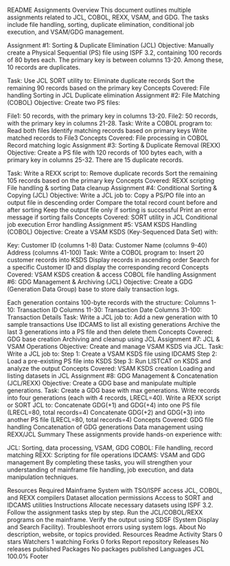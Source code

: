 README
Assignments Overview
This document outlines multiple assignments related to JCL, COBOL, REXX, VSAM, and GDG. The tasks include file handling, sorting, duplicate elimination, conditional job execution, and VSAM/GDG management.

Assignment #1: Sorting & Duplicate Elimination (JCL)
Objective:
Manually create a Physical Sequential (PS) file using ISPF 3.2, containing 100 records of 80 bytes each. The primary key is between columns 13-20. Among these, 10 records are duplicates.

Task:
Use JCL SORT utility to:
Eliminate duplicate records
Sort the remaining 90 records based on the primary key
Concepts Covered:
File handling
Sorting in JCL
Duplicate elimination
Assignment #2: File Matching (COBOL)
Objective:
Create two PS files:

File1: 50 records, with the primary key in columns 13-20.
File2: 50 records, with the primary key in columns 21-28.
Task:
Write a COBOL program to:
Read both files
Identify matching records based on primary keys
Write matched records to File3
Concepts Covered:
File processing in COBOL
Record matching logic
Assignment #3: Sorting & Duplicate Removal (REXX)
Objective:
Create a PS file with 120 records of 100 bytes each, with a primary key in columns 25-32. There are 15 duplicate records.

Task:
Write a REXX script to:
Remove duplicate records
Sort the remaining 105 records based on the primary key
Concepts Covered:
REXX scripting
File handling & sorting
Data cleanup
Assignment #4: Conditional Sorting & Copying (JCL)
Objective:
Write a JCL job to:
Copy a PS/PO file into an output file in descending order
Compare the total record count before and after sorting
Keep the output file only if sorting is successful
Print an error message if sorting fails
Concepts Covered:
SORT utility in JCL
Conditional job execution
Error handling
Assignment #5: VSAM KSDS Handling (COBOL)
Objective:
Create a VSAM KSDS (Key-Sequenced Data Set) with:

Key: Customer ID (columns 1-8)
Data:
Customer Name (columns 9-40)
Address (columns 41-100)
Task:
Write a COBOL program to:
Insert 20 customer records into KSDS
Display records in ascending order
Search for a specific Customer ID and display the corresponding record
Concepts Covered:
VSAM KSDS creation & access
COBOL file handling
Assignment #6: GDG Management & Archiving (JCL)
Objective:
Create a GDG (Generation Data Group) base to store daily transaction logs.

Each generation contains 100-byte records with the structure:
Columns 1-10: Transaction ID
Columns 11-30: Transaction Date
Columns 31-100: Transaction Details
Task:
Write a JCL job to:
Add a new generation with 10 sample transactions
Use IDCAMS to list all existing generations
Archive the last 3 generations into a PS file and then delete them
Concepts Covered:
GDG base creation
Archiving and cleanup using JCL
Assignment #7: JCL & VSAM Operations
Objective:
Create and manage VSAM KSDS via JCL.
Task:
Write a JCL job to:
Step 1: Create a VSAM KSDS file using IDCAMS
Step 2: Load a pre-existing PS file into KSDS
Step 3: Run LISTCAT on KSDS and analyze the output
Concepts Covered:
VSAM KSDS creation
Loading and listing datasets in JCL
Assignment #8: GDG Management & Concatenation (JCL/REXX)
Objective:
Create a GDG base and manipulate multiple generations.
Task:
Create a GDG base with max generations.
Write records into four generations (each with 4 records, LRECL=40).
Write a REXX script or SORT JCL to:
Concatenate GDG(+1) and GDG(+4) into one PS file (LRECL=80, total records=4)
Concatenate GDG(+2) and GDG(+3) into another PS file (LRECL=80, total records=4)
Concepts Covered:
GDG file handling
Concatenation of GDG generations
Data management using REXX/JCL
Summary
These assignments provide hands-on experience with:

JCL: Sorting, data processing, VSAM, GDG
COBOL: File handling, record matching
REXX: Scripting for file operations
IDCAMS: VSAM and GDG management
By completing these tasks, you will strengthen your understanding of mainframe file handling, job execution, and data manipulation techniques.

Resources Required
Mainframe System with TSO/ISPF access
JCL, COBOL, and REXX compilers
Dataset allocation permissions
Access to SORT and IDCAMS utilities
Instructions
Allocate necessary datasets using ISPF 3.2.
Follow the assignment tasks step by step.
Run the JCL/COBOL/REXX programs on the mainframe.
Verify the output using SDSF (System Display and Search Facility).
Troubleshoot errors using system logs.
About
No description, website, or topics provided.
Resources
 Readme
 Activity
Stars
 0 stars
Watchers
 1 watching
Forks
 0 forks
Report repository
Releases
No releases published
Packages
No packages published
Languages
JCL
100.0%
Footer
